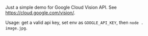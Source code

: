 Just a simple demo for Google Cloud Vision API. See https://cloud.google.com/vision/.

Usage: get a valid api key, set env as `GOOGLE_API_KEY`, then `node . image.jpg`.
